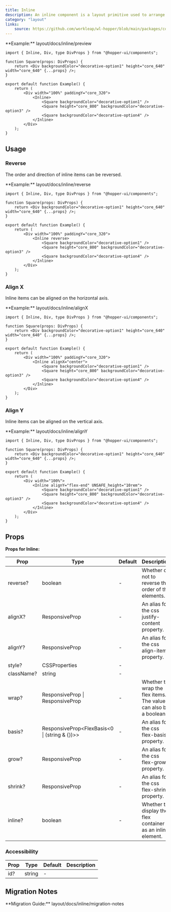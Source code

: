 ```yaml
---
title: Inline
description: An inline component is a layout primitive used to arrange elements horizontally.
category: "layout"
links:
    source: https://github.com/workleap/wl-hopper/blob/main/packages/components/src/layout/src/Inline.tsx
---
```


\*\*Example:\*\* layout/docs/inline/preview

```tsx
import { Inline, Div, type DivProps } from "@hopper-ui/components";

function Square(props: DivProps) {
    return <Div backgroundColor="decorative-option1" height="core_640" width="core_640" {...props} />;
}

export default function Example() {
    return (
        <Div width="100%" paddingY="core_320">
            <Inline>
                <Square backgroundColor="decorative-option1" />
                <Square height="core_800" backgroundColor="decorative-option3" />
                <Square backgroundColor="decorative-option4" />
            </Inline>
        </Div>
    );
}

```

## Usage

### Reverse

The order and direction of inline items can be reversed.

\*\*Example:\*\* layout/docs/inline/reverse

```tsx
import { Inline, Div, type DivProps } from "@hopper-ui/components";

function Square(props: DivProps) {
    return <Div backgroundColor="decorative-option1" height="core_640" width="core_640" {...props} />;
}

export default function Example() {
    return (
        <Div width="100%" paddingY="core_320">
            <Inline reverse>
                <Square backgroundColor="decorative-option1" />
                <Square height="core_800" backgroundColor="decorative-option3" />
                <Square backgroundColor="decorative-option4" />
            </Inline>
        </Div>
    );
}

```

### Align X

Inline items can be aligned on the horizontal axis.

\*\*Example:\*\* layout/docs/inline/alignX

```tsx
import { Inline, Div, type DivProps } from "@hopper-ui/components";

function Square(props: DivProps) {
    return <Div backgroundColor="decorative-option1" height="core_640" width="core_640" {...props} />;
}

export default function Example() {
    return (
        <Div width="100%" paddingY="core_320">
            <Inline alignX="center">
                <Square backgroundColor="decorative-option1" />
                <Square height="core_800" backgroundColor="decorative-option3" />
                <Square backgroundColor="decorative-option4" />
            </Inline>
        </Div>
    );
}

```

### Align Y

Inline items can be aligned on the vertical axis.

\*\*Example:\*\* layout/docs/inline/alignY

```tsx
import { Inline, Div, type DivProps } from "@hopper-ui/components";

function Square(props: DivProps) {
    return <Div backgroundColor="decorative-option1" height="core_640" width="core_640" {...props} />;
}

export default function Example() {
    return (
        <Div width="100%">
            <Inline alignY="flex-end" UNSAFE_height="10rem">
                <Square backgroundColor="decorative-option1" />
                <Square height="core_800" backgroundColor="decorative-option3" />
                <Square backgroundColor="decorative-option4" />
            </Inline>
        </Div>
    );
}

```

## Props

**Props for Inline:**

| Prop | Type | Default | Description |
|------|------|---------|-------------|
| reverse? | boolean | - | Whether or not to reverse the order of the elements. |
| alignX? | ResponsiveProp<JustifyContent> | - | An alias for the css justify-content property. |
| alignY? | ResponsiveProp<AlignItems> | - | An alias for the css align-items property. |
| style? | CSSProperties | - |  |
| className? | string | - |  |
| wrap? | ResponsiveProp<FlexWrap> \| ResponsiveProp<boolean> | - | Whether to wrap the flex items. The value can also be a boolean. |
| basis? | ResponsiveProp<FlexBasis<0 \| (string & {})>> | - | An alias for the css flex-basis property. |
| grow? | ResponsiveProp<FlexGrow> | - | An alias for the css flex-grow property. |
| shrink? | ResponsiveProp<FlexShrink> | - | An alias for the css flex-shrink property. |
| inline? | boolean | - | Whether to display the flex container as an inline element. |

### Accessibility

| Prop | Type | Default | Description |
|------|------|---------|-------------|
| id? | string | - |  |

## Migration Notes

\*\*Migration Guide:\*\* layout/docs/inline/migration-notes
